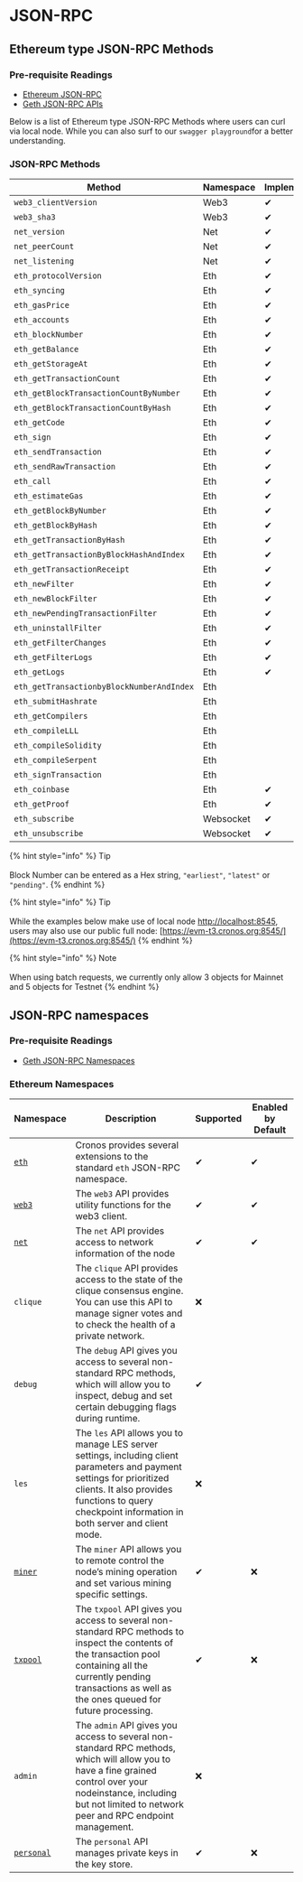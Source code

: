 # JSON-RPC

## Ethereum type JSON-RPC Methods

### Pre-requisite Readings

* [Ethereum JSON-RPC](https://eth.wiki/json-rpc/API)
* [Geth JSON-RPC APIs](https://geth.ethereum.org/docs/rpc/server)

Below is a list of Ethereum type JSON-RPC Methods where users can curl via local node. While you can also surf to our `swagger playground`for a better understanding.



### JSON-RPC Methods

| Method                                    | Namespace | Implemented | Public |
| ----------------------------------------- | --------- | ----------- | ------ |
| `web3_clientVersion`                      | Web3      | ✔           | ✔      |
| `web3_sha3`                               | Web3      | ✔           | ✔      |
| `net_version`                             | Net       | ✔           | ✔      |
| `net_peerCount`                           | Net       | ✔           | ✔      |
| `net_listening`                           | Net       | ✔           | ✔      |
| `eth_protocolVersion`                     | Eth       | ✔           | ✔      |
| `eth_syncing`                             | Eth       | ✔           | ✔      |
| `eth_gasPrice`                            | Eth       | ✔           | ✔      |
| `eth_accounts`                            | Eth       | ✔           | ✔      |
| `eth_blockNumber`                         | Eth       | ✔           | ✔      |
| `eth_getBalance`                          | Eth       | ✔           | ✔      |
| `eth_getStorageAt`                        | Eth       | ✔           | ✔      |
| `eth_getTransactionCount`                 | Eth       | ✔           | ✔      |
| `eth_getBlockTransactionCountByNumber`    | Eth       | ✔           | ✔      |
| `eth_getBlockTransactionCountByHash`      | Eth       | ✔           | ✔      |
| `eth_getCode`                             | Eth       | ✔           | ✔      |
| `eth_sign`                                | Eth       | ✔           | ✔      |
| `eth_sendTransaction`                     | Eth       | ✔           | ✔      |
| `eth_sendRawTransaction`                  | Eth       | ✔           | ✔      |
| `eth_call`                                | Eth       | ✔           | ✔      |
| `eth_estimateGas`                         | Eth       | ✔           | ✔      |
| `eth_getBlockByNumber`                    | Eth       | ✔           | ✔      |
| `eth_getBlockByHash`                      | Eth       | ✔           | ✔      |
| `eth_getTransactionByHash`                | Eth       | ✔           | ✔      |
| `eth_getTransactionByBlockHashAndIndex`   | Eth       | ✔           | ✔      |
| `eth_getTransactionReceipt`               | Eth       | ✔           | ✔      |
| `eth_newFilter`                           | Eth       | ✔           |        |
| `eth_newBlockFilter`                      | Eth       | ✔           |        |
| `eth_newPendingTransactionFilter`         | Eth       | ✔           |        |
| `eth_uninstallFilter`                     | Eth       | ✔           |        |
| `eth_getFilterChanges`                    | Eth       | ✔           |        |
| `eth_getFilterLogs`                       | Eth       | ✔           |        |
| `eth_getLogs`                             | Eth       | ✔           | ✔      |
| `eth_getTransactionbyBlockNumberAndIndex` | Eth       |             | ✔      |
| `eth_submitHashrate`                      | Eth       |             |        |
| `eth_getCompilers`                        | Eth       |             |        |
| `eth_compileLLL`                          | Eth       |             |        |
| `eth_compileSolidity`                     | Eth       |             |        |
| `eth_compileSerpent`                      | Eth       |             |        |
| `eth_signTransaction`                     | Eth       |             |        |
| `eth_coinbase`                            | Eth       | ✔           |        |
| `eth_getProof`                            | Eth       | ✔           |        |
| `eth_subscribe`                           | Websocket | ✔           |        |
| `eth_unsubscribe`                         | Websocket | ✔           |        |

{% hint style="info" %}
Tip\
\
Block Number can be entered as a Hex string, `"earliest"`, `"latest"` or `"pending"`.
{% endhint %}

{% hint style="info" %}
Tip\
\
While the examples below make use of local node [http://localhost:8545](http://localhost:8545), users may also use our public full node: [https://evm-t3.cronos.org:8545/](https://evm-t3.cronos.org:8545/)
{% endhint %}

{% hint style="info" %}
Note\
\
When using batch requests, we currently only allow 3 objects for Mainnet and 5 objects for Testnet
{% endhint %}

## JSON-RPC namespaces

### Pre-requisite Readings

* [Geth JSON-RPC Namespaces](https://geth.ethereum.org/docs/rpc/server)

### Ethereum Namespaces

| Namespace                                                                | Description                                                                                                                                                                                                                  | Supported | Enabled by Default |
| ------------------------------------------------------------------------ | ---------------------------------------------------------------------------------------------------------------------------------------------------------------------------------------------------------------------------- | --------- | ------------------ |
| [`eth`](../../about-cronos/resources/endpoints.md#eth-methods)           | Cronos provides several extensions to the standard `eth` JSON-RPC namespace.                                                                                                                                                 | ✔         | ✔                  |
| [`web3`](../../about-cronos/resources/endpoints.md#web3-methods)         | The `web3` API provides utility functions for the web3 client.                                                                                                                                                               | ✔         | ✔                  |
| [`net`](../../about-cronos/resources/endpoints.md#net-methods)           | The `net` API provides access to network information of the node                                                                                                                                                             | ✔         | ✔                  |
| `clique`                                                                 | The `clique` API provides access to the state of the clique consensus engine. You can use this API to manage signer votes and to check the health of a private network.                                                      | ❌         |                    |
| `debug`                                                                  | The `debug` API gives you access to several non-standard RPC methods, which will allow you to inspect, debug and set certain debugging flags during runtime.                                                                 | ✔         |                    |
| `les`                                                                    | The `les` API allows you to manage LES server settings, including client parameters and payment settings for prioritized clients. It also provides functions to query checkpoint information in both server and client mode. | ❌         |                    |
| [`miner`](../../about-cronos/resources/endpoints.md#miner-methods)       | The `miner` API allows you to remote control the node’s mining operation and set various mining specific settings.                                                                                                           | ✔         | ❌                  |
| [`txpool`](../../about-cronos/resources/endpoints.md#txpool-methods)     | The `txpool` API gives you access to several non-standard RPC methods to inspect the contents of the transaction pool containing all the currently pending transactions as well as the ones queued for future processing.    | ✔         | ❌                  |
| `admin`                                                                  | The `admin` API gives you access to several non-standard RPC methods, which will allow you to have a fine grained control over your nodeinstance, including but not limited to network peer and RPC endpoint management.     | ❌         |                    |
| [`personal`](../../about-cronos/resources/endpoints.md#personal-methods) | The `personal` API manages private keys in the key store.                                                                                                                                                                    | ✔         | ❌                  |
